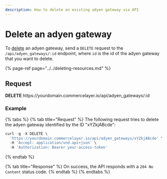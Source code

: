 ```yaml
---
description: How to delete an existing adyen gateway via API
---
```


# Delete an adyen gateway

To <a href="https://docs.commercelayer.io/developers/deleting-resources" target="_blank">delete</a> an adyen gateway, send a `DELETE` request to the `/api/adyen_gateways/:id` endpoint, where `id` is the id of the adyen gateway that you want to delete.

{% page-ref page="../../deleting-resources.md" %}

## Request

**DELETE** https://<i></i>yourdomain.commercelayer.io/api/adyen_gateways/:id

### Example

{% tabs %}
{% tab title="Request" %}
The following request tries to delete the adyen gateway identified by the ID "xYZkjABcde":

```javascript
curl -g -X DELETE \
  'https://yourdomain.commercelayer.io/api/adyen_gateways/xYZkjABcde' \
  -H 'Accept: application/vnd.api+json' \
  -H 'Authorization: Bearer your-access-token'
```
{% endtab %}

{% tab title="Response" %}
On success, the API responds with a `204 No Content` status code.
{% endtab %}
{% endtabs %}

